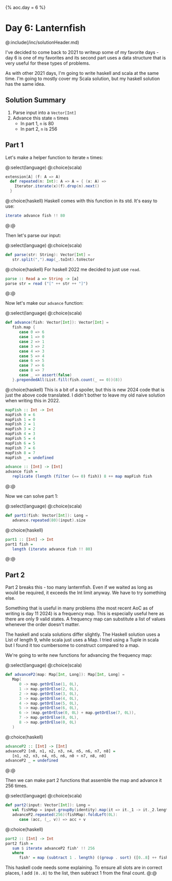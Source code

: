 {%
aoc.day = 6
%}

# Day 6: Lanternfish

@:include(/inc/solutionHeader.md)

I've decided to come back to 2021 to writeup some of my favorite days - day 6 is one of my favorites and
its second part uses a data structure that is very useful for these types of problems.

As with other 2021 days, I'm going to write haskell and scala at the same time. I'm going to mostly
cover my Scala solution, but my haskell solution has the same idea.

## Solution Summary

1. Parse input into a `Vector[Int]`
2. Advance this state `n` times
    * In part 1, `n` is 80
    * In part 2, `n` is 256

## Part 1

Let's make a helper function to iterate `n` times:

@:select(language)
@:choice(scala)
```scala 3
extension[A] (f: A => A)
  def repeated(n: Int): A => A = { (x: A) =>
    Iterator.iterate(x)(f).drop(n).next()
  }
```
@:choice(haskell)
Haskell comes with this function in its std. It's easy to use:
```haskell
iterate advance fish !! 80
```

@:@

Then let's parse our input:

@:select(language)
@:choice(scala)
```scala 3
def parse(str: String): Vector[Int] =
   str.split(",").map(_.toInt).toVector
```
@:choice(haskell)
For haskell 2022 me decided to just use `read`.
```haskell
parse :: Read a => String -> [a]
parse str = read ("[" ++ str ++ "]")
```
@:@

Now let's make our `advance` function:

@:select(language)
@:choice(scala)
```scala 3
def advance(fish: Vector[Int]): Vector[Int] =
   fish.map {
      case 0 => 6
      case 1 => 0
      case 2 => 1
      case 3 => 2
      case 4 => 3
      case 5 => 4
      case 6 => 5
      case 7 => 6
      case 8 => 7
      case _ => assert(false)
   }.prependedAll(List.fill(fish.count(_ == 0))(8))
```
@:choice(haskell)
This is a bit of a spoiler, but this is new 2024 code that is just the above code translated.
I didn't bother to leave my old naive solution when writing this in 2022.
```haskell
mapFish :: Int -> Int
mapFish 0 = 6
mapFish 1 = 0
mapFish 2 = 1
mapFish 3 = 2
mapFish 4 = 3
mapFish 5 = 4
mapFish 6 = 5
mapFish 7 = 6
mapFish 8 = 7
mapFish _ = undefined

advance :: [Int] -> [Int]
advance fish =
   replicate (length (filter (== 0) fish)) 8 ++ map mapFish fish
```
@:@

Now we can solve part 1:

@:select(language)
@:choice(scala)
```scala 3
def part1(fish: Vector[Int]): Long =
   advance.repeated(80)(input).size
```
@:choice(haskell)
```haskell
part1 :: [Int] -> Int
part1 fish =
   length (iterate advance fish !! 80)
```
@:@

## Part 2

Part 2 breaks this - too many lanternfish. Even if we waited as long as would be required, 
it exceeds the Int limit anyway. We have to try something else.

Something that is useful in many problems (the most recent AoC as of writing is day 11 2024) is a
frequency map. This is especially useful here as there are only 9 valid states. A frequency map can substitute
a list of values whenever the order doesn't matter. 

The haskell and scala solutions differ slightly. The Haskell solution uses a List of length 9, while
scala just uses a Map. I tried using a Tuple in scala but I found it too cumbersome to construct compared to a map.

We're going to write new functions for advancing the frequency map:

@:select(language)
@:choice(scala)
```scala 3
def advanceP2(map: Map[Int, Long]): Map[Int, Long] =
   Map(
      0 -> map.getOrElse(1, 0L),
      1 -> map.getOrElse(2, 0L),
      2 -> map.getOrElse(3, 0L),
      3 -> map.getOrElse(4, 0L),
      4 -> map.getOrElse(5, 0L),
      5 -> map.getOrElse(6, 0L),
      6 -> (map.getOrElse(0, 0L) + map.getOrElse(7, 0L)),
      7 -> map.getOrElse(8, 0L),
      8 -> map.getOrElse(0, 0L)
   )
```
@:choice(haskell)
```haskell
advanceP2 :: [Int] -> [Int]
advanceP2 [n0, n1, n2, n3, n4, n5, n6, n7, n8] =
   [n1, n2, n3, n4, n5, n6, n0 + n7, n8, n0]
advanceP2 _ = undefined
```
@:@

Then we can make part 2 functions that assemble the map and advance it 256 times.

@:select(language)
@:choice(scala)
```scala 3
def part2(input: Vector[Int]): Long =
   val fishMap = input.groupBy(identity).map(it => it._1 -> it._2.length.toLong)
   advanceP2.repeated(256)(fishMap).foldLeft(0L):
      case (acc, (_, v)) => acc + v
```
@:choice(haskell)
```haskell
part2 :: [Int] -> Int
part2 fish =
   sum $ iterate advanceP2 fish' !! 256
   where
      fish' = map (subtract 1 . length) ((group . sort) ([0..8] ++ fish))
```
This haskell code needs some explaining. To ensure all slots are in correct places, I add `[0..8]` to the list, then
subtract 1 from the final count.
@:@


